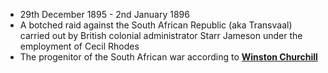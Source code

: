 - 29th December 1895 - 2nd January 1896
- A botched raid against the South African Republic (aka Transvaal) carried out by British colonial administrator Starr Jameson under the employment of Cecil Rhodes 
- The progenitor of the South African war according to **[Winston Churchill](../notes/Winston_Churchill)**